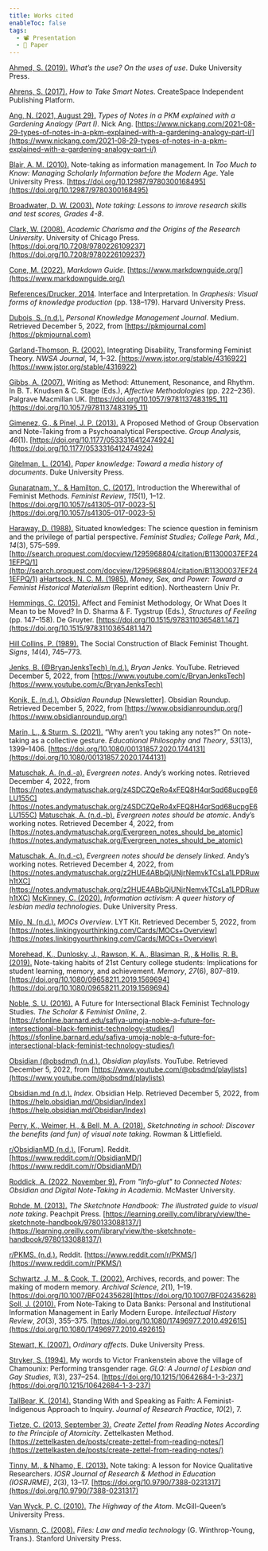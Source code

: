 ```yaml
---
title: Works cited
enableToc: false
tags:
  - 📽️ Presentation
  - 📖 Paper
---
```


[Ahmed, S. (2019).](References/Ahmed,%202019.md) *What’s the use? On the uses of use*. Duke University Press.

[Ahrens, S. (2017).](References/Ahrens,%202017.md) *How to Take Smart Notes*. CreateSpace Independent Publishing Platform.

[Ang, N. (2021, August 29).](References/Ang,%202021.md) *Types of Notes in a PKM explained with a Gardening Analogy (Part I)*. Nick Ang. [https://www.nickang.com/2021-08-29-types-of-notes-in-a-pkm-explained-with-a-gardening-analogy-part-i/](https://www.nickang.com/2021-08-29-types-of-notes-in-a-pkm-explained-with-a-gardening-analogy-part-i/)

[Blair, A. M. (2010).](References/Blair,%202010.md) Note-taking as information management. In *Too Much to Know: Managing Scholarly Information before the Modern Age*. Yale University Press. [https://doi.org/10.12987/9780300168495](https://doi.org/10.12987/9780300168495)

[Broadwater, D. W. (2003).](References/Broadwater,%202003.md) *Note taking: Lessons to imrove research skills and test scores, Grades 4-8*.

[Clark, W. (2008).](References/Clark,%202008.md) *Academic Charisma and the Origins of the Research University*. University of Chicago Press. [https://doi.org/10.7208/9780226109237](https://doi.org/10.7208/9780226109237)

[Cone, M. (2022).](References/Cone,%202022.md) *Markdown Guide*. [https://www.markdownguide.org/](https://www.markdownguide.org/)

[References/Drucker,  2014](References/Drucker,%20%202014.md). Interface and Interpretation. In *Graphesis: Visual forms of knowledge production* (pp. 138–179). Harvard University Press.

[Dubois, S. (n.d.).](References/Dubois,%20nd.md) *Personal Knowledge Management Journal*. Medium. Retrieved December 5, 2022, from [https://pkmjournal.com](https://pkmjournal.com)

[Garland-Thomson, R. (2002).](References/Garland-Thomson,%202002.md) Integrating Disability, Transforming Feminist Theory. *NWSA Journal*, *14*, 1–32. [https://www.jstor.org/stable/4316922](https://www.jstor.org/stable/4316922)

[Gibbs, A. (2007).](References/Gibbs,%202007.md) Writing as Method: Attunement, Resonance, and Rhythm. In B. T. Knudsen & C. Stage (Eds.), *Affective Methodologies* (pp. 222–236). Palgrave Macmillan UK. [https://doi.org/10.1057/9781137483195_11](https://doi.org/10.1057/9781137483195_11)

[Gimenez, G., & Pinel, J. P. (2013).](References/Gimenez%20&%20Pinel,%202013.md) A Proposed Method of Group Observation and Note-Taking from a Psychoanalytical Perspective. *Group Analysis*, *46*(1). [https://doi.org/10.1177/0533316412474924](https://doi.org/10.1177/0533316412474924)

[Gitelman, L. (2014).](References/Gitelman,%202014.md) *Paper knowledge: Toward a media history of documents*. Duke University Press.

[Gunaratnam, Y., & Hamilton, C. (2017).](References/Gunaratnam%20&%20Hamilton,%202017.md) Introduction the Wherewithal of Feminist Methods. *Feminist Review*, *115*(1), 1–12. [https://doi.org/10.1057/s41305-017-0023-5](https://doi.org/10.1057/s41305-017-0023-5)

[Haraway, D. (1988).](References/Haraway,%201988.md) Situated knowledges: The science question in feminism and the privilege of partial perspective. *Feminist Studies; College Park, Md.*, *14*(3), 575–599. [http://search.proquest.com/docview/1295968804/citation/B11300037EF241EFPQ/1](http://search.proquest.com/docview/1295968804/citation/B11300037EF241EFPQ/1)
[aHartsock, N. C. M. (1985).](References/Hartsock,%201985.md) *Money, Sex, and Power: Toward a Feminist Historical Materialism* (Reprint edition). Northeastern Univ Pr.

[Hemmings, C. (2015).](References/Hemmings,%202015.md) Affect and Feminist Methodology, Or What Does It Mean to be Moved? In D. Sharma & F. Tygstrup (Eds.), *Structures of Feeling* (pp. 147–158). De Gruyter. [https://doi.org/10.1515/9783110365481.147](https://doi.org/10.1515/9783110365481.147)

[Hill Collins, P. (1989).](References/Hill%20Collins,%201989.md) The Social Construction of Black Feminist Thought. *Signs*, *14*(4), 745–773.

[Jenks, B. (@BryanJenksTech) (n.d.).](References/Jenks,%20nd.md) *Bryan Jenks*. YouTube. Retrieved December 5, 2022, from [https://www.youtube.com/c/BryanJenksTech](https://www.youtube.com/c/BryanJenksTech)

[Konik, E. (n.d.).](References/Konik,%20nd.md) *Obsidian Roundup* \[Newsletter\]. Obsidian Roundup. Retrieved December 5, 2022, from [https://www.obsidianroundup.org/](https://www.obsidianroundup.org/)

[Marin, L., & Sturm, S. (2021).](References/Marin%20&%20Sturm,%202021.md) “Why aren’t you taking any notes?” On note-taking as a collective gesture. *Educational Philosophy and Theory*, *53*(13), 1399–1406. [https://doi.org/10.1080/00131857.2020.1744131](https://doi.org/10.1080/00131857.2020.1744131)

[Matuschak, A. (n.d.-a).](References/Matuschak,%20nd-a.md) *Evergreen notes*. Andyʼs working notes. Retrieved December 4, 2022, from [https://notes.andymatuschak.org/z4SDCZQeRo4xFEQ8H4qrSqd68ucpgE6LU155C](https://notes.andymatuschak.org/z4SDCZQeRo4xFEQ8H4qrSqd68ucpgE6LU155C)
[Matuschak, A. (n.d.-b).](References/Matuschak,%20nd-b.md) *Evergreen notes should be atomic*. Andyʼs working notes. Retrieved December 4, 2022, from [https://notes.andymatuschak.org/Evergreen_notes_should_be_atomic](https://notes.andymatuschak.org/Evergreen_notes_should_be_atomic)

[Matuschak, A. (n.d.-c).](References/Matuschak,%20nd-c.md) *Evergreen notes should be densely linked*. Andyʼs working notes. Retrieved December 4, 2022, from [https://notes.andymatuschak.org/z2HUE4ABbQjUNjrNemvkTCsLa1LPDRuwh1tXC](https://notes.andymatuschak.org/z2HUE4ABbQjUNjrNemvkTCsLa1LPDRuwh1tXC)
[McKinney, C. (2020).](References/McKinney,%202020.md) *Information activism: A queer history of lesbian media technologies*. Duke University Press.

[Milo, N. (n.d.).](References/Milo,%20nd.md) *MOCs Overview*. LYT Kit. Retrieved December 5, 2022, from [https://notes.linkingyourthinking.com/Cards/MOCs+Overview](https://notes.linkingyourthinking.com/Cards/MOCs+Overview)

[Morehead, K., Dunlosky, J., Rawson, K. A., Blasiman, R., & Hollis, R. B. (2019).](References/Morehead%20et%20al,%202019.md) Note-taking habits of 21st Century college students: Implications for student learning, memory, and achievement. *Memory*, *27*(6), 807–819. [https://doi.org/10.1080/09658211.2019.1569694](https://doi.org/10.1080/09658211.2019.1569694)

[Noble, S. U. (2016).](References/Noble,%202016.md) A Future for Intersectional Black Feminist Technology Studies. *The Scholar & Feminist Online*, 2. [https://sfonline.barnard.edu/safiya-umoja-noble-a-future-for-intersectional-black-feminist-technology-studies/](https://sfonline.barnard.edu/safiya-umoja-noble-a-future-for-intersectional-black-feminist-technology-studies/)

[Obsidian (@obsdmd) (n.d.).](References/Obsidian,%20nd.md) *Obsidian playlists*. YouTube. Retrieved December 5, 2022, from [https://www.youtube.com/@obsdmd/playlists](https://www.youtube.com/@obsdmd/playlists)

[Obsidian.md (n.d.).](References/Obsidianmd,%20nd.md) *Index*. Obsidian Help. Retrieved December 5, 2022, from [https://help.obsidian.md/Obsidian/Index](https://help.obsidian.md/Obsidian/Index)

[Perry, K., Weimer, H., & Bell, M. A. (2018).](References/Perry%20et%20al,%202018.md) *Sketchnoting in school: Discover the benefits (and fun) of visual note taking*. Rowman & Littlefield.

[r/ObsidianMD (n.d.).](References/r%20ObsidianMD,%20nd.md) \[Forum\]. Reddit. [https://www.reddit.com/r/ObsidianMD/](https://www.reddit.com/r/ObsidianMD/)

[Roddick, A. (2022, November 9).](References/Roddick,%202022.md) *From "Info-glut" to Connected Notes: Obsidian and Digital Note-Taking in Academia*. McMaster University.

[Rohde, M. (2013).](References/Rohde,%202013.md) *The Sketchnote Handbook: The illustrated guide to visual note taking*. Peachpit Press. [https://learning.oreilly.com/library/view/the-sketchnote-handbook/9780133088137/](https://learning.oreilly.com/library/view/the-sketchnote-handbook/9780133088137/)

[r/PKMS. (n.d.).](References/r%20PKMS,%20nd.md) Reddit. [https://www.reddit.com/r/PKMS/](https://www.reddit.com/r/PKMS/)

[Schwartz, J. M., & Cook, T. (2002).](References/Schwartz%20&%20Cook,%202002.md) Archives, records, and power: The making of modern memory. *Archival Science*, *2*(1), 1–19. [https://doi.org/10.1007/BF02435628](https://doi.org/10.1007/BF02435628)
[Soll, J. (2010).](References/Soll,%202010.md) From Note‐Taking to Data Banks: Personal and Institutional Information Management in Early Modern Europe. *Intellectual History Review*, *20*(3), 355–375. [https://doi.org/10.1080/17496977.2010.492615](https://doi.org/10.1080/17496977.2010.492615)

[Stewart, K. (2007).](References/Stewart,%202007.md) *Ordinary affects*. Duke University Press.

[Stryker, S. (1994).](References/Stryker,%201994.md) My words to Victor Frankenstein above the village of Chamounix: Performing transgender rage. *GLQ: A Journal of Lesbian and Gay Studies*, *1*(3), 237–254. [https://doi.org/10.1215/10642684-1-3-237](https://doi.org/10.1215/10642684-1-3-237)

[TallBear, K. (2014).](References/TallBear,%202014.md) Standing With and Speaking as Faith: A Feminist-Indigenous Approach to Inquiry. *Journal of Research Practice*, *10*(2), 7.

[Tietze, C. (2013, September 3).](References/Tietze,%202013.md) *Create Zettel from Reading Notes According to the Principle of Atomicity*. Zettelkasten Method. [https://zettelkasten.de/posts/create-zettel-from-reading-notes/](https://zettelkasten.de/posts/create-zettel-from-reading-notes/)

[Tinny, M., & Nhamo, E. (2013).](References/Tinny%20&%20Nhamo,%202013.md) Note taking: A lesson for Novice Qualitative Researchers. *IOSR Journal of Research & Method in Education (IOSRJRME)*, *2*(3), 13–17. [https://doi.org/10.9790/7388-0231317](https://doi.org/10.9790/7388-0231317)

[Van Wyck, P. C. (2010).](References/Van%20Wyck,%202010.md) *The Highway of the Atom*. McGill-Queen’s University Press.

[Vismann, C. (2008).](References/Vismann,%202008.md) *Files: Law and media technology* (G. Winthrop-Young, Trans.). Stanford University Press.
